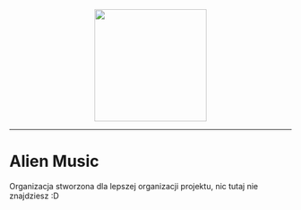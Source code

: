 <center>
    <img src="https://cdn.alienmusic.app/logo-no-background.png" height="200">

</center>

---

# Alien Music

Organizacja stworzona dla lepszej organizacji projektu, nic tutaj nie znajdziesz :D